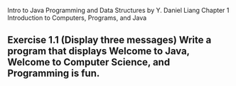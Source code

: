 Intro to Java Programming and Data Structures by Y. Daniel Liang
Chapter 1 Introduction to Computers, Programs, and Java

## Exercise 1.1 (Display three messages) Write a program that displays Welcome to Java, Welcome to Computer Science, and Programming is fun.
